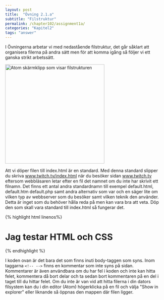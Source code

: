 ```yaml
---
layout: post
title:  "Övning 2.1.a"
subtitle: "Filstruktur"
permalink: /chapter102/assignment1a/
categories: "Kapitel2"
tags: "answer"
---
```

I Övningerna arbetar vi med nedastående filstruktur, det går såklart att organisera filerna på andra sätt men för att komma igång så följer vi ett ganska strikt arbetssätt.

<img src="{{ site.url | append:site.baseurl}}/assets/images/chapter2-assignment1a.PNG" alt="Atom skärmklipp som visar filstrukturen" style="width: 20rem;"/>

Att vi döper filen till index.html är en standard. Med denna standard slipper du skriva www.twitch.tv/index.html när du besöker sidan www.twitch.tv  eftersom webbläsaren letar efter en fil det namnet om du inte har skrivit ett filnamn. Det finns ett antal andra standardnamn till exempel default.html, default.htm default.php samt andra alternativ som var och en säger lite om vilken typ av webbserver som du besöker samt vilken teknik den använder. Detta är inget som du behöver hålla reda på men kan vara bra att veta. Döp den som skall vara standard till index.html så fungerar det.

{% highlight html linenos%}
<!DOCTYPE html>
<html lang="sv">
  <head>
    <title>Kommentarer i HTML</title>
    <meta charset="utf-8">
  </head>
  <body>
      <!--Here is a header 1 that is the highest order in the header hierarky-->
      <h1>Jag testar HTML och CSS</h1>
  </body>
</html>
{% endhighlight %}

I koden ovan är det bara det som finns inuti body-taggen som syns. Inom taggarna `<!-- -->` finns en kommentar som inte syns på sidan. Kommentarer är även användbara om du har fel i koden och inte kan hitta felet, kommentera då bort delar och ta sedan bort kommentaren på en del i taget till du hittar felet.
Om du inte är van vid att hitta filerna i din dators filsystem kan du i din editor (Atom) högerklicka på en fil och välja "Show in explorer" eller liknande så öppnas den mappen där filen ligger.
